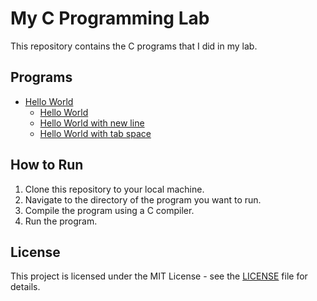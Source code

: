 # My C Programming Lab

This repository contains the C programs that I did in my lab.

## Programs

- [Hello World](/1.program%20to%20print%20hello%20world/)
    - [Hello World](/1.program%20to%20print%20hello%20world/1%20program%20to%20print%20hello%20world.c)
    - [Hello World with new line](/1.program%20to%20print%20hello%20world/2%20program%20to%20print%20hello%20world%20with%20new%20line%20)
    - [Hello World with tab space](/1.program%20to%20print%20hello%20world/3%20program%20to%20print%20hello%20world%20with%20tab%20sapace.c)
    
<!-- - [Addition of Two Numbers](./addition.c) -->
<!-- - [Subtraction of Two Numbers](./subtraction.c) -->
<!-- - [Multiplication of Two Numbers](./multiplication.c) -->
<!-- - [Division of Two Numbers](./division.c) -->
<!-- - [Factorial of a Number](./factorial.c) -->
<!-- - [Fibonacci Series](./fibonacci.c) -->
<!-- - [Prime Number](./prime.c) -->
<!-- - [Palindrome Number](./palindrome.c) -->
<!-- - [Armstrong Number](./armstrong.c) -->

## How to Run

1. Clone this repository to your local machine.
2. Navigate to the directory of the program you want to run.
3. Compile the program using a C compiler.
4. Run the program.

## License

This project is licensed under the MIT License - see the [LICENSE](./LICENSE) file for details.

